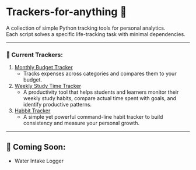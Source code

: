 # Trackers-for-anything 🚀

A collection of simple Python tracking tools for personal analytics.  
Each script solves a specific life-tracking task with minimal dependencies.

---

### 📁 Current Trackers:
1. <a href="https://github.com/DmitryRzhansky/Trackers-for-anything-/blob/main/Monthly%20Budget%20Tracker.py">Monthly Budget Tracker</a>
   - Tracks expenses across categories and compares them to your budget.
2. <a href="https://github.com/DmitryRzhansky/Trackers-for-anything-/blob/main/Weekly%20Study%20Time%20Tracker">Weekly Study Time Tracker</a>
   - A productivity tool that helps students and learners monitor their weekly study habits, compare actual time spent with goals, and identify productive patterns.
3. <a href="https://github.com/DmitryRzhansky/Trackers-for-anything-/blob/main/Habit%20Tracker">Habbit Tracker</a>
   - A simple yet powerful command-line habit tracker to build consistency and measure your personal growth.
---

## 📅 Coming Soon:
- Water Intake Logger
